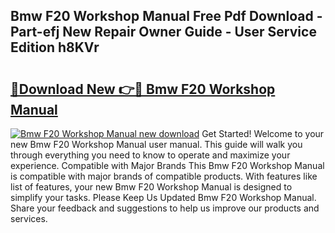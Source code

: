 ## Bmw F20 Workshop Manual Free Pdf Download - Part-efj New Repair Owner Guide - User Service Edition h8KVr

# <h2><a href="http://cf16125.oget.top/?id=Bmw+F20+Workshop+Manual">🔗Download New 👉🔴 Bmw F20 Workshop Manual</a></h2>

[![Bmw F20 Workshop Manual new download](https://i.imgur.com/5g1atiW.png)](http://cf16125.oget.top/?id=Bmw+F20+Workshop+Manual)
Get Started! Welcome to your new Bmw F20 Workshop Manual user manual. This guide will walk you through everything you need to know to operate and maximize your experience. Compatible with Major Brands This Bmw F20 Workshop Manual is compatible with major brands of compatible products. With features like list of features, your new Bmw F20 Workshop Manual is designed to simplify your tasks. Please Keep Us Updated Bmw F20 Workshop Manual. Share your feedback and suggestions to help us improve our products and services.
